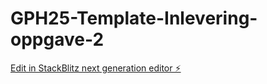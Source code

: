 # GPH25-Template-Inlevering-oppgave-2

[Edit in StackBlitz next generation editor ⚡️](https://stackblitz.com/~/github.com/Steglod/GPH25-Template-Inlevering-oppgave-2)